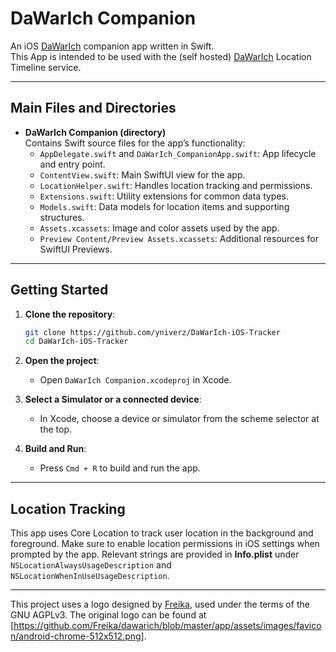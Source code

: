 # DaWarIch Companion

An iOS [DaWarIch](https://github.com/Freika/dawarich) companion app written in Swift.  
This App is intended to be used with the (self hosted) [DaWarIch](https://github.com/Freika/dawarich) Location Timeline service.

---

## Main Files and Directories

- **DaWarIch Companion (directory)**  
  Contains Swift source files for the app’s functionality:
  - `AppDelegate.swift` and `DaWarIch_CompanionApp.swift`: App lifecycle and entry point.
  - `ContentView.swift`: Main SwiftUI view for the app.
  - `LocationHelper.swift`: Handles location tracking and permissions.
  - `Extensions.swift`: Utility extensions for common data types.
  - `Models.swift`: Data models for location items and supporting structures.
  - `Assets.xcassets`: Image and color assets used by the app.
  - `Preview Content/Preview Assets.xcassets`: Additional resources for SwiftUI Previews.

---

## Getting Started

1. **Clone the repository**:
   ```bash
   git clone https://github.com/yniverz/DaWarIch-iOS-Tracker
   cd DaWarIch-iOS-Tracker
   ```
2. **Open the project**:
   - Open `DaWarIch Companion.xcodeproj` in Xcode.

3. **Select a Simulator or a connected device**:
   - In Xcode, choose a device or simulator from the scheme selector at the top.

4. **Build and Run**:
   - Press `Cmd + R` to build and run the app.

---

## Location Tracking

This app uses Core Location to track user location in the background and foreground. Make sure to enable location permissions in iOS settings when prompted by the app. Relevant strings are provided in **Info.plist** under `NSLocationAlwaysUsageDescription` and `NSLocationWhenInUseUsageDescription`.

---

This project uses a logo designed by [Freika](https://github.com/Freika), used under the terms of the GNU AGPLv3. The original logo can be found at [https://github.com/Freika/dawarich/blob/master/app/assets/images/favicon/android-chrome-512x512.png].
